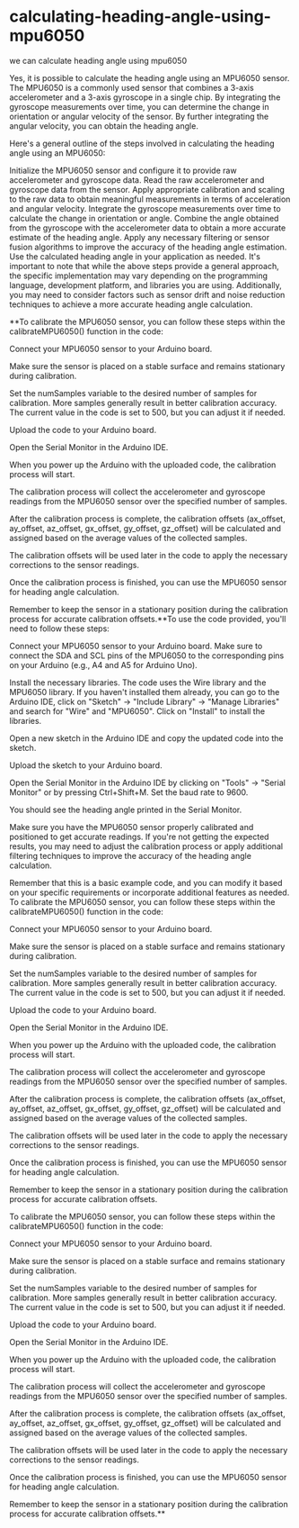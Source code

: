 # calculating-heading-angle-using-mpu6050
we can calculate heading angle using mpu6050


Yes, it is possible to calculate the heading angle using an MPU6050 sensor. The MPU6050 is a commonly used sensor that combines a 3-axis accelerometer and a 3-axis gyroscope in a single chip. By integrating the gyroscope measurements over time, you can determine the change in orientation or angular velocity of the sensor. By further integrating the angular velocity, you can obtain the heading angle.

Here's a general outline of the steps involved in calculating the heading angle using an MPU6050:

Initialize the MPU6050 sensor and configure it to provide raw accelerometer and gyroscope data.
Read the raw accelerometer and gyroscope data from the sensor.
Apply appropriate calibration and scaling to the raw data to obtain meaningful measurements in terms of acceleration and angular velocity.
Integrate the gyroscope measurements over time to calculate the change in orientation or angle.
Combine the angle obtained from the gyroscope with the accelerometer data to obtain a more accurate estimate of the heading angle.
Apply any necessary filtering or sensor fusion algorithms to improve the accuracy of the heading angle estimation.
Use the calculated heading angle in your application as needed.
It's important to note that while the above steps provide a general approach, the specific implementation may vary depending on the programming language, development platform, and libraries you are using. Additionally, you may need to consider factors such as sensor drift and noise reduction techniques to achieve a more accurate heading angle calculation.








**To calibrate the MPU6050 sensor, you can follow these steps within the calibrateMPU6050() function in the code:

Connect your MPU6050 sensor to your Arduino board.

Make sure the sensor is placed on a stable surface and remains stationary during calibration.

Set the numSamples variable to the desired number of samples for calibration. More samples generally result in better calibration accuracy. The current value in the code is set to 500, but you can adjust it if needed.

Upload the code to your Arduino board.

Open the Serial Monitor in the Arduino IDE.

When you power up the Arduino with the uploaded code, the calibration process will start.

The calibration process will collect the accelerometer and gyroscope readings from the MPU6050 sensor over the specified number of samples.

After the calibration process is complete, the calibration offsets (ax_offset, ay_offset, az_offset, gx_offset, gy_offset, gz_offset) will be calculated and assigned based on the average values of the collected samples.

The calibration offsets will be used later in the code to apply the necessary corrections to the sensor readings.

Once the calibration process is finished, you can use the MPU6050 sensor for heading angle calculation.

Remember to keep the sensor in a stationary position during the calibration process for accurate calibration offsets.**To use the code provided, you'll need to follow these steps:

Connect your MPU6050 sensor to your Arduino board. Make sure to connect the SDA and SCL pins of the MPU6050 to the corresponding pins on your Arduino (e.g., A4 and A5 for Arduino Uno).

Install the necessary libraries. The code uses the Wire library and the MPU6050 library. If you haven't installed them already, you can go to the Arduino IDE, click on "Sketch" -> "Include Library" -> "Manage Libraries" and search for "Wire" and "MPU6050". Click on "Install" to install the libraries.

Open a new sketch in the Arduino IDE and copy the updated code into the sketch.

Upload the sketch to your Arduino board.

Open the Serial Monitor in the Arduino IDE by clicking on "Tools" -> "Serial Monitor" or by pressing Ctrl+Shift+M. Set the baud rate to 9600.

You should see the heading angle printed in the Serial Monitor.

Make sure you have the MPU6050 sensor properly calibrated and positioned to get accurate readings. If you're not getting the expected results, you may need to adjust the calibration process or apply additional filtering techniques to improve the accuracy of the heading angle calculation.

Remember that this is a basic example code, and you can modify it based on your specific requirements or incorporate additional features as needed.
To calibrate the MPU6050 sensor, you can follow these steps within the calibrateMPU6050() function in the code:

Connect your MPU6050 sensor to your Arduino board.

Make sure the sensor is placed on a stable surface and remains stationary during calibration.

Set the numSamples variable to the desired number of samples for calibration. More samples generally result in better calibration accuracy. The current value in the code is set to 500, but you can adjust it if needed.

Upload the code to your Arduino board.

Open the Serial Monitor in the Arduino IDE.

When you power up the Arduino with the uploaded code, the calibration process will start.

The calibration process will collect the accelerometer and gyroscope readings from the MPU6050 sensor over the specified number of samples.

After the calibration process is complete, the calibration offsets (ax_offset, ay_offset, az_offset, gx_offset, gy_offset, gz_offset) will be calculated and assigned based on the average values of the collected samples.

The calibration offsets will be used later in the code to apply the necessary corrections to the sensor readings.

Once the calibration process is finished, you can use the MPU6050 sensor for heading angle calculation.

Remember to keep the sensor in a stationary position during the calibration process for accurate calibration offsets.








To calibrate the MPU6050 sensor, you can follow these steps within the calibrateMPU6050() function in the code:

Connect your MPU6050 sensor to your Arduino board.

Make sure the sensor is placed on a stable surface and remains stationary during calibration.

Set the numSamples variable to the desired number of samples for calibration. More samples generally result in better calibration accuracy. The current value in the code is set to 500, but you can adjust it if needed.

Upload the code to your Arduino board.

Open the Serial Monitor in the Arduino IDE.

When you power up the Arduino with the uploaded code, the calibration process will start.

The calibration process will collect the accelerometer and gyroscope readings from the MPU6050 sensor over the specified number of samples.

After the calibration process is complete, the calibration offsets (ax_offset, ay_offset, az_offset, gx_offset, gy_offset, gz_offset) will be calculated and assigned based on the average values of the collected samples.

The calibration offsets will be used later in the code to apply the necessary corrections to the sensor readings.

Once the calibration process is finished, you can use the MPU6050 sensor for heading angle calculation.

Remember to keep the sensor in a stationary position during the calibration process for accurate calibration offsets.**

